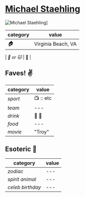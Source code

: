 # [Michael Staehling](https://github.com/MStaehling)

![Michael Staehling](https://avatars2.githubusercontent.com/u/7108911?v=3&s=460)]

| category | value |
|-----------|-------|
| _:house:_ | Virginia Beach, VA |

| _:dog: or :cat:_ | :dog: |

## Faves! :v:

| category | value |
|----------|--------|
| _sport_  | :tv: :: etc |
| _team_   | --- |
| _drink_  | :beer: :wine_glass: |
| _food_   | --- |
| _movie_  | "Troy" |

## Esoteric :crystal_ball:

| category | value |
|----------|-------|
| _zodiac_ | --- |
| _spirit animal_ | --- |
| _celeb birthday_ | --- |

